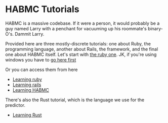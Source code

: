 # HABMC Tutorials
HABMC is a massive codebase.
If it were a person, it would probably be a guy named Larry with a penchant for vacuuming up his roommate's binary-O's. 
Dammit Larry.

Provided here are three mostly-discrete tutorials: one about Ruby, the programming language, another about Rails, the framework, and the final one about HABMC itself.
Let's start with [the ruby one](ruby/ruby-01.md). JK, if you're using windows you have to [go here first](Ubuntu/Ubuntu_Overview.md)

Or you can access them from here
- [Learning ruby](ruby/ruby-01.md)
- [Learning rails](rails/rails-01.md)
- [Learning HABMC](habmc/habmc-01.md)

There's also the Rust tutorial, which is the language we use for the predictor.
- [Learning Rust](rust/rust-01.md)
